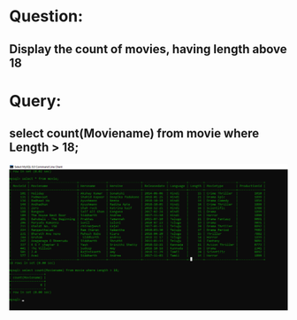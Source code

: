 # Question:
## Display the count of movies, having length above 18

# Query:
## select count(Moviename) from movie where Length > 18;

![Alt Text](https://github.com/PS99003576/MySQL/blob/main/Query_3.png)<br />

